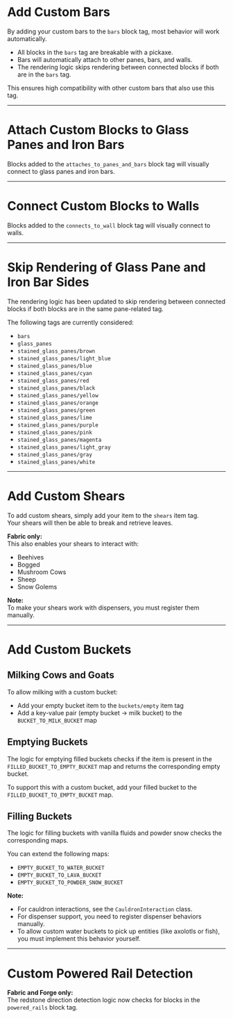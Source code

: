 # Add Custom Bars

By adding your custom bars to the `bars` block tag, most behavior will work automatically.

- All blocks in the `bars` tag are breakable with a pickaxe.
- Bars will automatically attach to other panes, bars, and walls.
- The rendering logic skips rendering between connected blocks if both are in the `bars` tag.

This ensures high compatibility with other custom bars that also use this tag.

---

# Attach Custom Blocks to Glass Panes and Iron Bars
Blocks added to the `attaches_to_panes_and_bars` block tag will visually connect to glass panes and iron bars.

---

# Connect Custom Blocks to Walls
Blocks added to the `connects_to_wall` block tag will visually connect to walls.

---

# Skip Rendering of Glass Pane and Iron Bar Sides
The rendering logic has been updated to skip rendering between connected blocks if both blocks are in the same pane-related tag.

The following tags are currently considered:
- `bars`
- `glass_panes`
- `stained_glass_panes/brown`
- `stained_glass_panes/light_blue`
- `stained_glass_panes/blue`
- `stained_glass_panes/cyan`
- `stained_glass_panes/red`
- `stained_glass_panes/black`
- `stained_glass_panes/yellow`
- `stained_glass_panes/orange`
- `stained_glass_panes/green`
- `stained_glass_panes/lime`
- `stained_glass_panes/purple`
- `stained_glass_panes/pink`
- `stained_glass_panes/magenta`
- `stained_glass_panes/light_gray`
- `stained_glass_panes/gray`
- `stained_glass_panes/white`

---

# Add Custom Shears

To add custom shears, simply add your item to the `shears` item tag.  
Your shears will then be able to break and retrieve leaves.

**Fabric only:**  
This also enables your shears to interact with:
- Beehives
- Bogged
- Mushroom Cows
- Sheep
- Snow Golems

**Note:**  
To make your shears work with dispensers, you must register them manually.

---

# Add Custom Buckets

## Milking Cows and Goats
To allow milking with a custom bucket:
- Add your empty bucket item to the `buckets/empty` item tag
- Add a key-value pair (empty bucket → milk bucket) to the `BUCKET_TO_MILK_BUCKET` map

## Emptying Buckets
The logic for emptying filled buckets checks if the item is present in the `FILLED_BUCKET_TO_EMPTY_BUCKET` map and returns the corresponding empty bucket.

To support this with a custom bucket, add your filled bucket to the `FILLED_BUCKET_TO_EMPTY_BUCKET` map.

## Filling Buckets
The logic for filling buckets with vanilla fluids and powder snow checks the corresponding maps.

You can extend the following maps:
- `EMPTY_BUCKET_TO_WATER_BUCKET`
- `EMPTY_BUCKET_TO_LAVA_BUCKET`
- `EMPTY_BUCKET_TO_POWDER_SNOW_BUCKET`

**Note:**
- For cauldron interactions, see the `CauldronInteraction` class.
- For dispenser support, you need to register dispenser behaviors manually.
- To allow custom water buckets to pick up entities (like axolotls or fish), you must implement this behavior yourself.

---

# Custom Powered Rail Detection
**Fabric and Forge only:**  
The redstone direction detection logic now checks for blocks in the `powered_rails` block tag.